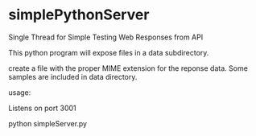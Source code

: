 # simplePythonServer

Single Thread for Simple Testing Web Responses from API

This python program will expose files in a data subdirectory.

create a file with the proper MIME extension for the reponse data.  Some samples are included in data directory.

usage:

Listens on port 3001

python simpleServer.py

